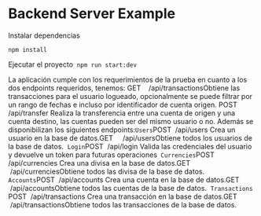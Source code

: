 # Backend Server Example

Instalar dependencias
```
npm install 
```

Ejecutar el proyecto 
```npm run start:dev```

La aplicación cumple con los requerimientos de la prueba en cuanto a los dos endpoints requeridos, tenemos:
GET    /api/transactionsObtiene las transacciones para el usuario logueado, opcionalmente se puede filtrar por un rango de fechas e incluso por identificador de cuenta origen.
POST  /api/transfer
Realiza la transferencia entre una cuenta de origen y una cuenta destino, las cuentas pueden ser del mismo usuario o no.
Además se disponibilizan los siguientes endpoints:```Users```POST  /api/users
Crea un usuario en la base de datos.GET     /api/usersObtiene todos los usuarios de la base de datos. 
```Login```POST  /api/login
Valida las credenciales del usuario y devuelve un token para futuras operaciones```
Currencies```POST  /api/currencies
Crea una divisa en la base de datos.GET     /api/currenciesObtiene todos las divisa de la base de datos. 
```Accounts```POST  /api/accounts
Crea una cuenta en la base de datos.GET     /api/accountsObtiene todos las cuentas de la base de datos. 
```Transactions```
POST  /api/transactions
Crea una transacción en la base de datos.GET     /api/transactionsObtiene todos las transacciones de la base de datos. 